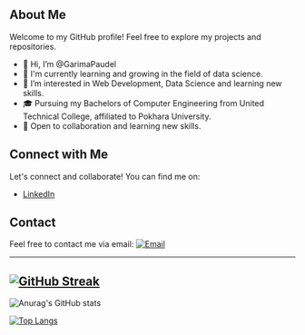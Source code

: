 ## About Me
 Welcome to my GitHub profile! Feel free to explore my projects and repositories.
- 👋 Hi, I’m @GarimaPaudel
- 🌱 I'm currently learning and growing in the field of data science.
- 👀 I’m interested in Web Development, Data Science and learning new skills.
- 🎓 Pursuing my Bachelors of Computer Engineering from United Technical College, affiliated to Pokhara University.
-  💼 Open to collaboration and learning new skills.

## Connect with Me

Let's connect and collaborate! You can find me on:
- [LinkedIn](https://www.linkedin.com/in/garima-paudel-25b099214/)

## Contact

Feel free to contact me via email: [![Email](https://img.shields.io/badge/Email-Click%20to%20Reveal-informational?style=flat&logo=gmail&logoColor=white)](mailto:paudelgarima229@gmail.com)

---
 [![GitHub Streak](https://streak-stats.demolab.com/?user=GarimaPaudel&theme=dark)](https://git.io/streak-stats)
---
![Anurag's GitHub stats](https://github-readme-stats.vercel.app/api?username=GarimaPaudel&show_icons=true&theme=radical)

[![Top Langs](https://github-readme-stats.vercel.app/api/top-langs/?username=GarimaPaudel)](https://github.com/anuraghazra/github-readme-stats)
<!--- cd
GarimaPaudel/GarimaPaudel is a ✨ special ✨ repository because its `README.md` (this file) appears on your GitHub profile.
You can click the Preview link to take a look at your changes.
--->
